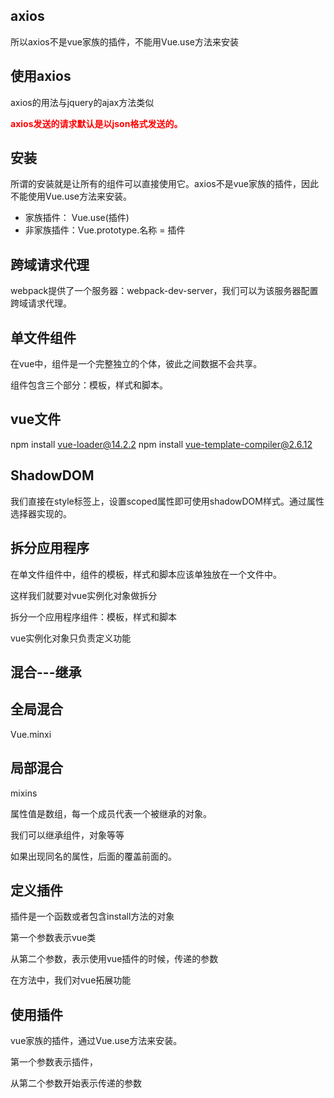 ## axios

所以axios不是vue家族的插件，不能用Vue.use方法来安装

## 使用axios

axios的用法与jquery的ajax方法类似

<b style="color:red;">axios发送的请求默认是以json格式发送的。</b>

## 安装

所谓的安装就是让所有的组件可以直接使用它。axios不是vue家族的插件，因此不能使用Vue.use方法来安装。

- 家族插件： Vue.use(插件)
- 非家族插件：Vue.prototype.名称 = 插件

## 跨域请求代理

webpack提供了一个服务器：webpack-dev-server，我们可以为该服务器配置跨域请求代理。

## 单文件组件

在vue中，组件是一个完整独立的个体，彼此之间数据不会共享。

组件包含三个部分：模板，样式和脚本。

## vue文件

npm install vue-loader@14.2.2
npm install vue-template-compiler@2.6.12

## ShadowDOM	

我们直接在style标签上，设置scoped属性即可使用shadowDOM样式。通过属性选择器实现的。

## 拆分应用程序

在单文件组件中，组件的模板，样式和脚本应该单独放在一个文件中。

这样我们就要对vue实例化对象做拆分

拆分一个应用程序组件：模板，样式和脚本

vue实例化对象只负责定义功能

## 混合---继承

## 全局混合

Vue.minxi

##  局部混合

mixins

属性值是数组，每一个成员代表一个被继承的对象。

我们可以继承组件，对象等等

如果出现同名的属性，后面的覆盖前面的。

## 定义插件

插件是一个函数或者包含install方法的对象

第一个参数表示vue类

从第二个参数，表示使用vue插件的时候，传递的参数

在方法中，我们对vue拓展功能

## 使用插件

vue家族的插件，通过Vue.use方法来安装。

第一个参数表示插件，

从第二个参数开始表示传递的参数